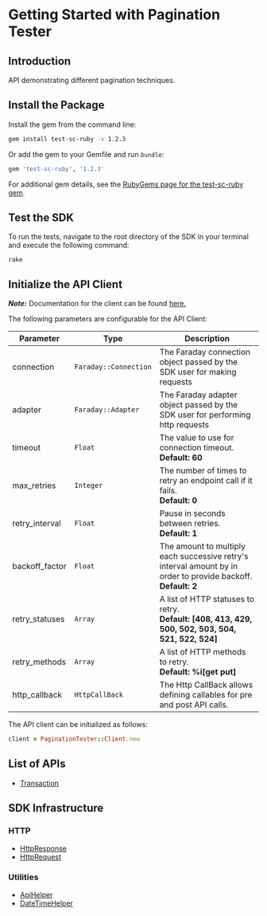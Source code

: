 
# Getting Started with Pagination Tester

## Introduction

API demonstrating different pagination techniques.

## Install the Package

Install the gem from the command line:

```bash
gem install test-sc-ruby -v 1.2.3
```

Or add the gem to your Gemfile and run `bundle`:

```ruby
gem 'test-sc-ruby', '1.2.3'
```

For additional gem details, see the [RubyGems page for the test-sc-ruby gem](https://rubygems.org/gems/test-sc-ruby/versions/1.2.3).

## Test the SDK

To run the tests, navigate to the root directory of the SDK in your terminal and execute the following command:

```
rake
```

## Initialize the API Client

**_Note:_** Documentation for the client can be found [here.](https://www.github.com/tahaali2000/test-qaaa-ruby-sdk/tree/1.2.3/doc/client.md)

The following parameters are configurable for the API Client:

| Parameter | Type | Description |
|  --- | --- | --- |
| connection | `Faraday::Connection` | The Faraday connection object passed by the SDK user for making requests |
| adapter | `Faraday::Adapter` | The Faraday adapter object passed by the SDK user for performing http requests |
| timeout | `Float` | The value to use for connection timeout. <br> **Default: 60** |
| max_retries | `Integer` | The number of times to retry an endpoint call if it fails. <br> **Default: 0** |
| retry_interval | `Float` | Pause in seconds between retries. <br> **Default: 1** |
| backoff_factor | `Float` | The amount to multiply each successive retry's interval amount by in order to provide backoff. <br> **Default: 2** |
| retry_statuses | `Array` | A list of HTTP statuses to retry. <br> **Default: [408, 413, 429, 500, 502, 503, 504, 521, 522, 524]** |
| retry_methods | `Array` | A list of HTTP methods to retry. <br> **Default: %i[get put]** |
| http_callback | `HttpCallBack` | The Http CallBack allows defining callables for pre and post API calls. |

The API client can be initialized as follows:

```ruby
client = PaginationTester::Client.new
```

## List of APIs

* [Transaction](https://www.github.com/tahaali2000/test-qaaa-ruby-sdk/tree/1.2.3/doc/controllers/transaction.md)

## SDK Infrastructure

### HTTP

* [HttpResponse](https://www.github.com/tahaali2000/test-qaaa-ruby-sdk/tree/1.2.3/doc/http-response.md)
* [HttpRequest](https://www.github.com/tahaali2000/test-qaaa-ruby-sdk/tree/1.2.3/doc/http-request.md)

### Utilities

* [ApiHelper](https://www.github.com/tahaali2000/test-qaaa-ruby-sdk/tree/1.2.3/doc/api-helper.md)
* [DateTimeHelper](https://www.github.com/tahaali2000/test-qaaa-ruby-sdk/tree/1.2.3/doc/date-time-helper.md)

